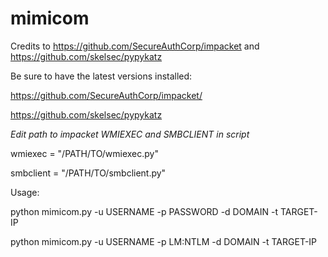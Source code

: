 # mimicom
Credits to https://github.com/SecureAuthCorp/impacket and https://github.com/skelsec/pypykatz

Be sure to have the latest versions installed:

https://github.com/SecureAuthCorp/impacket/

https://github.com/skelsec/pypykatz

*Edit path to impacket WMIEXEC and SMBCLIENT in script*

wmiexec = "/PATH/TO/wmiexec.py"

smbclient = "/PATH/TO/smbclient.py"

Usage:

python mimicom.py -u USERNAME -p PASSWORD -d DOMAIN -t TARGET-IP


python mimicom.py -u USERNAME -p LM:NTLM -d DOMAIN -t TARGET-IP
